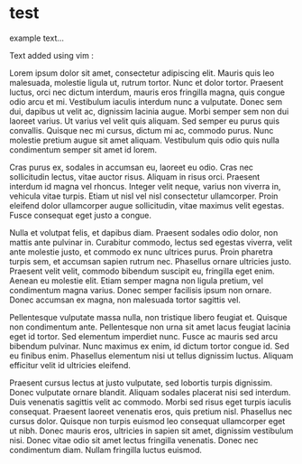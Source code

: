# test

example text...

Text added using vim :
    

Lorem ipsum dolor sit amet, consectetur adipiscing elit. Mauris quis leo malesuada, molestie ligula ut, rutrum tortor. Nunc et dolor tortor. Praesent luctus, orci nec dictum interdum, mauris eros fringilla magna, quis congue odio arcu et mi. Vestibulum iaculis interdum nunc a vulputate. Donec sem dui, dapibus ut velit ac, dignissim lacinia augue. Morbi semper sem non dui laoreet varius. Ut varius vel velit quis aliquam. Sed semper eu purus quis convallis. Quisque nec mi cursus, dictum mi ac, commodo purus. Nunc molestie pretium augue sit amet aliquam. Vestibulum quis odio quis nulla condimentum semper sit amet id lorem.

Cras purus ex, sodales in accumsan eu, laoreet eu odio. Cras nec sollicitudin lectus, vitae auctor risus. Aliquam in risus orci. Praesent interdum id magna vel rhoncus. Integer velit neque, varius non viverra in, vehicula vitae turpis. Etiam ut nisl vel nisl consectetur ullamcorper. Proin eleifend dolor ullamcorper augue sollicitudin, vitae maximus velit egestas. Fusce consequat eget justo a congue.

Nulla et volutpat felis, et dapibus diam. Praesent sodales odio dolor, non mattis ante pulvinar in. Curabitur commodo, lectus sed egestas viverra, velit ante molestie justo, et commodo ex nunc ultrices purus. Proin pharetra turpis sem, et accumsan sapien rutrum nec. Phasellus ornare ultricies justo. Praesent velit velit, commodo bibendum suscipit eu, fringilla eget enim. Aenean eu molestie elit. Etiam semper magna non ligula pretium, vel condimentum magna varius. Donec semper facilisis ipsum non ornare. Donec accumsan ex magna, non malesuada tortor sagittis vel.

Pellentesque vulputate massa nulla, non tristique libero feugiat et. Quisque non condimentum ante. Pellentesque non urna sit amet lacus feugiat lacinia eget id tortor. Sed elementum imperdiet nunc. Fusce ac mauris sed arcu bibendum pulvinar. Nunc maximus ex enim, id dictum tortor congue id. Sed eu finibus enim. Phasellus elementum nisi ut tellus dignissim luctus. Aliquam efficitur velit id ultricies eleifend.

Praesent cursus lectus at justo vulputate, sed lobortis turpis dignissim. Donec vulputate ornare blandit. Aliquam sodales placerat nisi sed interdum. Duis venenatis sagittis velit ac commodo. Morbi sed risus eget turpis iaculis consequat. Praesent laoreet venenatis eros, quis pretium nisl. Phasellus nec cursus dolor. Quisque non turpis euismod leo consequat ullamcorper eget ut nibh. Donec mauris eros, ultricies in sapien sit amet, dignissim vestibulum nisi. Donec vitae odio sit amet lectus fringilla venenatis. Donec nec condimentum diam. Nullam fringilla luctus euismod. 
